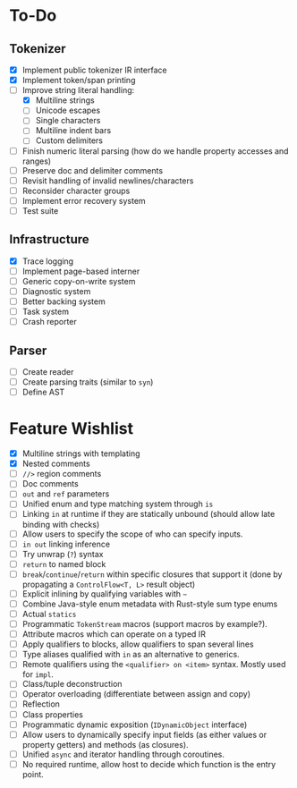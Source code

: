 # To-Do

## Tokenizer

- [x] Implement public tokenizer IR interface
- [x] Implement token/span printing
- [ ] Improve string literal handling:
  - [x] Multiline strings 
  - [ ] Unicode escapes
  - [ ] Single characters
  - [ ] Multiline indent bars
  - [ ] Custom delimiters
- [ ] Finish numeric literal parsing (how do we handle property accesses and ranges)
- [ ] Preserve doc and delimiter comments
- [ ] Revisit handling of invalid newlines/characters
- [ ] Reconsider character groups
- [ ] Implement error recovery system
- [ ] Test suite

## Infrastructure

- [x] Trace logging
- [ ] Implement page-based interner
- [ ] Generic copy-on-write system
- [ ] Diagnostic system
- [ ] Better backing system
- [ ] Task system
- [ ] Crash reporter

## Parser

- [ ] Create reader
- [ ] Create parsing traits (similar to `syn`)
- [ ] Define AST

# Feature Wishlist

- [x] Multiline strings with templating
- [x] Nested comments
- [ ] `//>` region comments
- [ ] Doc comments
- [ ] `out` and `ref` parameters
- [ ] Unified enum and type matching system through `is`
- [ ] Linking `in` at runtime if they are statically unbound (should allow late binding with checks)
- [ ] Allow users to specify the scope of who can specify inputs.
- [ ] `in out` linking inference
- [ ] Try unwrap (`?`) syntax
- [ ] `return` to named block
- [ ] `break`/`continue`/`return` within specific closures that support it (done by propagating a `ControlFlow<T, L>` result object)
- [ ] Explicit inlining by qualifying variables with `~`
- [ ] Combine Java-style enum metadata with Rust-style sum type enums
- [ ] Actual `statics`
- [ ] Programmatic `TokenStream` macros (support macros by example?).
- [ ] Attribute macros which can operate on a typed IR
- [ ] Apply qualifiers to blocks, allow qualifiers to span several lines
- [ ] Type aliases qualified with `in` as an alternative to generics.
- [ ] Remote qualifiers using the `<qualifier> on <item>` syntax. Mostly used for `impl`.
- [ ] Class/tuple deconstruction
- [ ] Operator overloading (differentiate between assign and copy)
- [ ] Reflection
- [ ] Class properties
- [ ] Programmatic dynamic exposition (`IDynamicObject` interface)
- [ ] Allow users to dynamically specify input fields (as either values or property getters) and methods (as closures).
- [ ] Unified `async` and iterator handling through coroutines.
- [ ] No required runtime, allow host to decide which function is the entry point.
